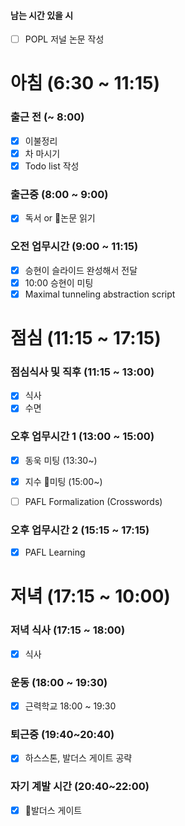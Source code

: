 #### 남는 시간 있을 시
- [ ] POPL 저널 논문 작성


# 아침 (6:30 ~ 11:15)

### 출근 전 (~ 8:00)
- [x] 이불정리 
- [x] 차 마시기 
- [x] Todo list 작성 

### 출근중 (8:00 ~ 9:00)
- [x] 독서 or 논문 읽기

### 오전 업무시간 (9:00 ~ 11:15)

- [x] 승현이 슬라이드 완성해서 전달
- [x] 10:00 승현이 미팅
- [x] Maximal tunneling abstraction script
# 점심 (11:15 ~ 17:15)

### 점심식사 및 직후 (11:15 ~ 13:00)

- [x] 식사
- [x] 수면

### 오후 업무시간 1 (13:00 ~ 15:00)

- [x] 동욱 미팅 (13:30~)
- [x] 지수 미팅 (15:00~)
- [ ] PAFL Formalization (Crosswords)



### 오후 업무시간 2 (15:15 ~ 17:15)
- [x] PAFL Learning


# 저녁 (17:15 ~ 10:00)

### 저녁 식사 (17:15 ~ 18:00)
- [x] 식사

### 운동 (18:00 ~ 19:30)
- [x] 근력학교 18:00 ~ 19:30

### 퇴근중 (19:40~20:40)
- [x] 하스스톤, 발더스 게이트 공략

### 자기 계발 시간 (20:40~22:00)
- [x] 발더스 게이트




